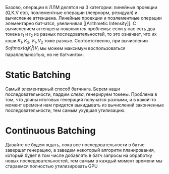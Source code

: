 Базово, операции в ЛЛМ делятся на 3 категории: линейные проекции (Q,K,V etc), поэлементные операции (леернорм, резидуал) и вычисление аттеншена. Линейные проекции и поэлементные операции элементарно батчатся, увеличивая [[Arithmetic Intensity]]. С вычислением аттеншена появляются проблемы: если у нас есть два токена $t_1$ и $t_2$ из разных последовательностей, то это означает, что их кэши $K_1, K_2, V_1, V_2$ тоже разные. Соответственно, при вычислении $Softmax(q_iK_i^t)V_i$ мы можем максимум воспользоваться параллельностью, но не батчингом.
# Static Batching
Самый элементарный способ батчинга. Берем наши последовательности, паддим *слева*, генерируем токены. Проблема в том, что длины итоговых генераций получатся разными, и в какой-то момент времени нам придется выкидывать из вычислений законченные последовательности, тем самым ухудшая утилизацию.
# Continuous Batching
Давайте не будем ждать, пока все последовательности в батче завершат генерацию, а заведем некоторый алгоритм планирования, который будет в том числе добавлять в батч запросы на обработку новых последовательностей, тем самым в каждый момент времени мы стараемся полностью утилизировать GPU
